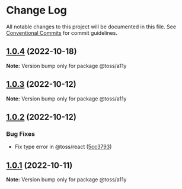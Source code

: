 # Change Log

All notable changes to this project will be documented in this file.
See [Conventional Commits](https://conventionalcommits.org) for commit guidelines.

## [1.0.4](https://github.com/toss/slash/compare/@toss/a11y@1.0.3...@toss/a11y@1.0.4) (2022-10-18)

**Note:** Version bump only for package @toss/a11y





## [1.0.3](https://github.com/toss/slash/compare/@toss/a11y@1.0.2...@toss/a11y@1.0.3) (2022-10-12)

**Note:** Version bump only for package @toss/a11y





## [1.0.2](https://github.com/toss/slash/compare/@toss/a11y@1.0.1...@toss/a11y@1.0.2) (2022-10-12)


### Bug Fixes

* Fix type error in @toss/react ([5cc3793](https://github.com/toss/slash/commit/5cc37936e8739204f32f9f50ee61570b758343f8))





## [1.0.1](https://github.com/toss/slash/compare/@toss/a11y@1.0.0...@toss/a11y@1.0.1) (2022-10-11)

**Note:** Version bump only for package @toss/a11y
